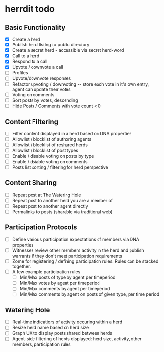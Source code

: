 # herrdit todo

## Basic Functionality
- [x] Create a herd
- [x] Publish herd listing to public directory
- [x] Create a secret herd - accessible via secret herd-word
- [x] Call to a herd
- [x] Respond to a call
- [x] Upvote / downvote a call
- [ ] Profiles
- [ ] Upvote/downvote responses
- [ ] Refactor upvoting / downvoting -- store each vote in it's own entry, agent can update their votes
- [ ] Voting on comments
- [ ] Sort posts by votes, descending
- [ ] Hide Posts / Comments with vote count < 0

## Content Filtering 
- [ ] Filter content displayed in a herd based on DNA properties
- [ ] Allowlist / blocklist of authoring agents
- [ ] Allowlist / blocklist of reshared herds
- [ ] Allowlist / blocklist of post types
- [ ] Enable / disable voting on posts by type
- [ ] Enable / dsiable voting on comments
- [ ] Posts list sorting / filtering for herd perspective

## Content Sharing
- [ ] Repeat post at The Watering Hole
- [ ] Repeat post to another herd you are a member of
- [ ] Repeat post to another agent directly
- [ ] Permalinks to posts (sharable via traditional web)

## Participation Protocols
- [ ] Define various participation expectations of members via DNA properties
- [ ] Witnesses review other members activity in the herd and publish warrants if they don't meet participation requirements
- [ ] Zome for registering / defining participation rules. Rules can be stacked together.
- [ ] A few example participation rules
  - [ ] Min/Max posts of type by agent per timeperiod
  - [ ] Min/Max votes by agent per timeperiod
  - [ ] Min/Max comments by agent per timeperiod
  - [ ] Min/Max comments by agent on posts of given type, per time period

## Watering Hole
- [ ] Real-time indicatiors of activity occuring within a herd
- [ ] Resize herd name based on herd size
- [ ] Graph UX to display posts shared between herds
- [ ] Agent-side filtering of herds displayed: herd size, activity, other members, participation rules